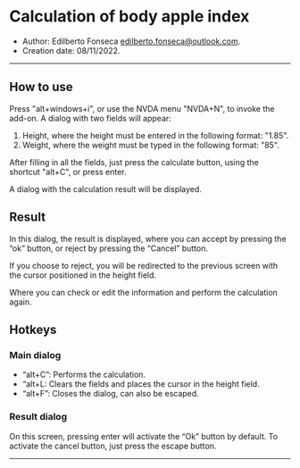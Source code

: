 # Calculation of body apple index #

* Author: Edilberto Fonseca <edilberto.fonseca@outlook.com>.
* Creation date: 08/11/2022.

<hr>

## How to use ##

Press "alt+windows+i", or use the NVDA menu "NVDA+N", to invoke the add-on. A dialog with two fields will appear:

1. Height, where the height must be entered in the following format: "1.85".
2. Weight, where the weight must be typed in the following format: "85".

After filling in all the fields, just press the calculate button, using the shortcut "alt+C", or press enter.

A dialog with the calculation result will be displayed.

## Result ##

In this dialog, the result is displayed, where you can accept by pressing the “ok” button, or reject by pressing the “Cancel” button.

If you choose to reject, you will be redirected to the previous screen with the cursor positioned in the height field.

Where you can check or edit the information and perform the calculation again.

## Hotkeys ##

### Main dialog ###

* “alt+C”: Performs the calculation.
* “alt+L: Clears the fields and places the cursor in the height field.
* “alt+F”: Closes the dialog, can also be escaped.

### Result dialog ###

On this screen, pressing enter will activate the “Ok” button by default. To activate the cancel button, just press the escape button.

<hr>